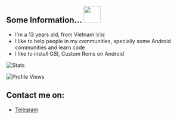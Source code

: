 ## Some Information... <img src="https://i.pinimg.com/originals/35/d0/ba/35d0ba9d59207714c5a0a31c28706f96.gif" width="45px">

- I'm a 13 years old, from Vietnam 🇻🇳
- I like to help people in my communities, specially some Android communities and learn code
- I like to install GSI, Custom Roms on Android

![Stats](https://github-readme-stats.vercel.app/api?username=TienDungVN&count_private=true&include_all_commits=true&show_icons=true)
  
![Profile Views](https://komarev.com/ghpvc/?username=TienDungVN)

## Contact me on:
- [Telegram](https://t.me/dung0402)

